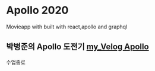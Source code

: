 # Apollo 2020

Movieapp with built with react,apollo and graphql
## 박병준의 Apollo 도전기 [my_Velog Apollo](https://velog.io/@pjoon357/series/Apollo)

수업종료
